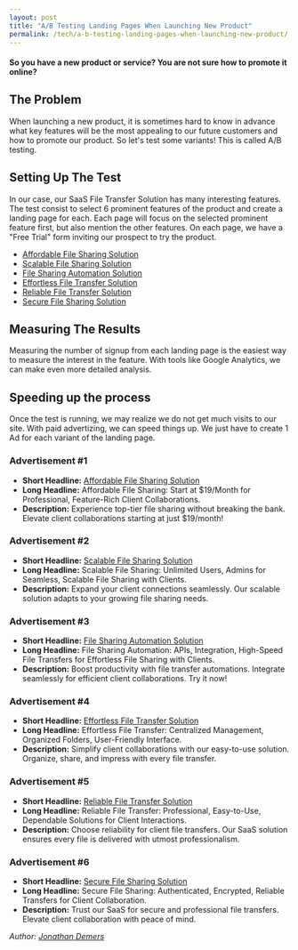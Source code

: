 ```yaml
---
layout: post
title: "A/B Testing Landing Pages When Launching New Product"
permalink: /tech/a-b-testing-landing-pages-when-launching-new-product/
---
```


#### So you have a new product or service? You are not sure how to promote it online?

## The Problem

When launching a new product, it is sometimes hard to know in advance what key features will be the most appealing to our future customers and how to promote our product. So let's test some variants! This is called A/B testing.

## Setting Up The Test

In our case, our SaaS File Transfer Solution has many interesting features. The test consist to select 6 prominent features of the product and create a landing page for each. Each page will focus on the selected prominent feature first, but also mention the other features. On each page, we have a "Free Trial" form inviting our prospect to try the product.

- [Affordable File Sharing Solution](/en/saas/file-transfer/affordable-file-sharing-solution/)
- [Scalable File Sharing Solution](/en/saas/file-transfer/scalable-file-sharing-solution/)
- [File Sharing Automation Solution](/en/saas/file-transfer/file-sharing-automation-solution/)
- [Effortless File Transfer Solution](/en/saas/file-transfer/effortless-file-transfer-solution/)
- [Reliable File Transfer Solution](/en/saas/file-transfer/reliable-file-transfer-solution/)
- [Secure File Sharing Solution](/en/saas/file-transfer/secure-file-sharing-solution/)

## Measuring The Results

Measuring the number of signup from each landing page is the easiest way to measure the interest in the feature. With tools like Google Analytics, we can make even more detailed analysis.

## Speeding up the process

Once the test is running, we may realize we do not get much visits to our site. With paid advertizing, we can speed things up. We just have to create 1 Ad for each variant of the landing page.

### Advertisement #1

- **Short Headline:** [Affordable File Sharing Solution](/en/saas/file-transfer/affordable-file-sharing-solution/)
- **Long Headline:** Affordable File Sharing: Start at $19/Month for Professional, Feature-Rich Client Collaborations.
- **Description:** Experience top-tier file sharing without breaking the bank. Elevate client collaborations starting at just $19/month!

### Advertisement #2

- **Short Headline:** [Scalable File Sharing Solution](/en/saas/file-transfer/scalable-file-sharing-solution/)
- **Long Headline:** Scalable File Sharing: Unlimited Users, Admins for Seamless, Scalable File Sharing with Clients.
- **Description:** Expand your client connections seamlessly. Our scalable solution adapts to your growing file sharing needs.

### Advertisement #3

- **Short Headline:** [File Sharing Automation Solution](/en/saas/file-transfer/file-sharing-automation-solution/)
- **Long Headline:** File Sharing Automation: APIs, Integration, High-Speed File Transfers for Effortless File Sharing with Clients.
- **Description:** Boost productivity with file transfer automations. Integrate seamlessly for efficient client collaborations. Try it now!

### Advertisement #4

- **Short Headline:** [Effortless File Transfer Solution](/en/saas/file-transfer/effortless-file-transfer-solution/)
- **Long Headline:** Effortless File Transfer: Centralized Management, Organized Folders, User-Friendly Interface.
- **Description:** Simplify client collaborations with our easy-to-use solution. Organize, share, and impress with every file transfer.

### Advertisement #5

- **Short Headline:** [Reliable File Transfer Solution](/en/saas/file-transfer/reliable-file-transfer-solution/)
- **Long Headline:** Reliable File Transfer: Professional, Easy-to-Use, Dependable Solutions for Client Interactions.
- **Description:** Choose reliability for client file transfers. Our SaaS solution ensures every file is delivered with utmost professionalism.

### Advertisement #6

- **Short Headline:** [Secure File Sharing Solution](/en/saas/file-transfer/secure-file-sharing-solution/)
- **Long Headline:** Secure File Sharing: Authenticated, Encrypted, Reliable Transfers for Client Collaboration.
- **Description:** Trust our SaaS for secure and professional file transfers. Elevate client collaboration with peace of mind.


*Author: [Jonathan Demers](https://www.linkedin.com/in/jonathan-demers-ing/ "Jonathan Demers")*
